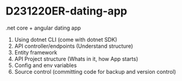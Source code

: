 # D231220ER-dating-app

.net core + angular dating app

1. Using dotnet CLI (come with dotnet SDK)
2. API controller/endpoints (Understand structure)
3. Entity framework
4. API Project structure (Whats in it, how App starts)
5. Config and env variables
6. Source control (committing code for backup and version control)
